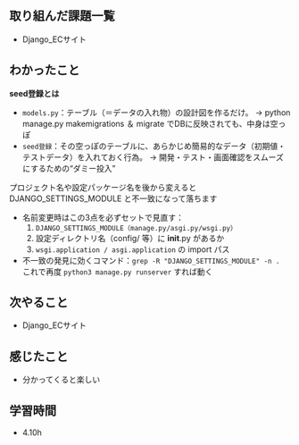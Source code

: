 ## 取り組んだ課題一覧
- Django_ECサイト

## わかったこと
**seed登録とは**
- `models.py`：テーブル（＝データの入れ物）の設計図を作るだけ。 → python manage.py makemigrations ＆ migrate でDBに反映されても、中身は空っぽ
- `seed登録`：その空っぽのテーブルに、あらかじめ簡易的なデータ（初期値・テストデータ）を入れておく行為。 → 開発・テスト・画面確認をスムーズにするための“ダミー投入”

プロジェクト名や設定パッケージ名を後から変えると DJANGO_SETTINGS_MODULE と不一致になって落ちます

- 名前変更時はこの3点を必ずセットで見直す：
    1. `DJANGO_SETTINGS_MODULE（manage.py/asgi.py/wsgi.py）`
    2. 設定ディレクトリ名（config/ 等）に __init__.py があるか
    3. `wsgi.application / asgi.application` の import パス
- 不一致の発見に効くコマンド：`grep -R "DJANGO_SETTINGS_MODULE" -n .`
   
これで再度 `python3 manage.py runserver` すれば動く


## 次やること
- Django_ECサイト

## 感じたこと
- 分かってくると楽しい

## 学習時間
- 4.10h
